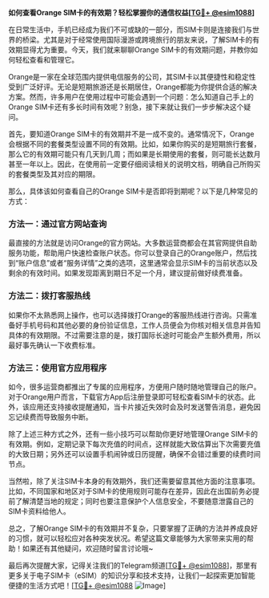 **如何查看Orange SIM卡的有效期？轻松掌握你的通信权益[[TG💪+ @esim1088](https://t.me/s/esim1088)]**

在日常生活中，手机已经成为我们不可或缺的一部分，而SIM卡则是连接我们与世界的桥梁。尤其是对于经常使用国际漫游或跨境旅行的朋友来说，了解SIM卡的有效期显得尤为重要。今天，我们就来聊聊Orange SIM卡的有效期问题，并教你如何轻松查看和管理它。

Orange是一家在全球范围内提供电信服务的公司，其SIM卡以其便捷性和稳定性受到广泛好评。无论是短期旅游还是长期居住，Orange都能为你提供合适的解决方案。然而，许多用户在使用过程中可能会遇到一个问题：怎么知道自己手上的Orange SIM卡还有多长时间有效呢？别急，接下来就让我们一步步解决这个疑问。

首先，要知道Orange SIM卡的有效期并不是一成不变的。通常情况下，Orange会根据不同的套餐类型设置不同的有效期。比如，如果你购买的是短期旅行套餐，那么它的有效期可能只有几天到几周；而如果是长期使用的套餐，则可能长达数月甚至一年以上。因此，在使用前一定要仔细阅读相关的说明文档，明确自己所购买的套餐类型及其对应的期限。

那么，具体该如何查看自己的Orange SIM卡是否即将到期呢？以下是几种常见的方式：

### 方法一：通过官方网站查询

最直接的方法就是访问Orange的官方网站。大多数运营商都会在其官网提供自助服务功能，帮助用户快速检查账户状态。你可以登录自己的Orange账户，然后找到“账户信息”或者“服务详情”之类的选项，这里通常会显示SIM卡的当前状态以及剩余的有效时间。如果发现距离到期日不足一个月，建议提前做好续费准备。

### 方法二：拨打客服热线

如果你不太熟悉网上操作，也可以选择拨打Orange的客服热线进行咨询。只需准备好手机号码和其他必要的身份验证信息，工作人员便会为你核对相关信息并告知具体的有效期限。不过需要注意的是，拨打国际长途时可能会产生额外费用，所以最好事先确认一下收费标准。

### 方法三：使用官方应用程序

如今，很多运营商都推出了专属的应用程序，方便用户随时随地管理自己的账户。对于Orange用户而言，下载官方App后注册登录即可轻松查看SIM卡的状态。此外，该应用还支持接收提醒通知，当卡片接近失效时会及时发送警告消息，避免因忘记续费而导致服务中断。

除了上述三种方式之外，还有一些小技巧可以帮助你更好地管理Orange SIM卡的有效期。例如，定期记录下每次充值的时间点，这样就能大致估算出下次需要充值的大致日期；另外还可以设置手机闹钟或日历提醒，确保不会错过重要的续费时间节点。

当然啦，除了关注SIM卡本身的有效期外，我们还需要留意其他方面的注意事项。比如，不同国家和地区对于SIM卡的使用规则可能存在差异，因此在出国前务必提前了解清楚当地的规定；同时也要注意保护个人信息安全，不要随意泄露自己的SIM卡资料给他人。

总之，了解Orange SIM卡的有效期并不复杂，只要掌握了正确的方法并养成良好的习惯，就可以轻松应对各种突发状况。希望这篇文章能够为大家带来实用的帮助！如果还有其他疑问，欢迎随时留言讨论哦~

最后再次提醒大家，记得关注我们的Telegram频道[[TG💪+ @esim1088](https://t.me/s/esim1088)]，那里有更多关于电子SIM卡（eSIM）的知识分享和技术支持，让我们一起探索更加智能便捷的生活方式吧！[[TG💪+ @esim1088](https://t.me/s/esim1088) ![Image](https://i.postimg.cc/4NQfJmqS/Snipaste-2025-05-13-00-14-12.png)]